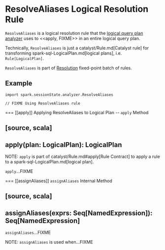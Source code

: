 # ResolveAliases Logical Resolution Rule

`ResolveAliases` is a logical resolution rule that the [logical query plan analyzer](../Analyzer.md#ResolveAliases) uses to <<apply, FIXME>> in an entire logical query plan.

Technically, `ResolveAliases` is just a catalyst/Rule.md[Catalyst rule] for transforming spark-sql-LogicalPlan.md[logical plans], i.e. `Rule[LogicalPlan]`.

`ResolveAliases` is part of [Resolution](../Analyzer.md#Resolution) fixed-point batch of rules.

## Example

```text
import spark.sessionState.analyzer.ResolveAliases

// FIXME Using ResolveAliases rule
```

=== [[apply]] Applying ResolveAliases to Logical Plan -- `apply` Method

[source, scala]
----
apply(plan: LogicalPlan): LogicalPlan
----

NOTE: `apply` is part of catalyst/Rule.md#apply[Rule Contract] to apply a rule to a spark-sql-LogicalPlan.md[logical plan].

`apply`...FIXME

=== [[assignAliases]] `assignAliases` Internal Method

[source, scala]
----
assignAliases(exprs: Seq[NamedExpression]): Seq[NamedExpression]
----

`assignAliases`...FIXME

NOTE: `assignAliases` is used when...FIXME
